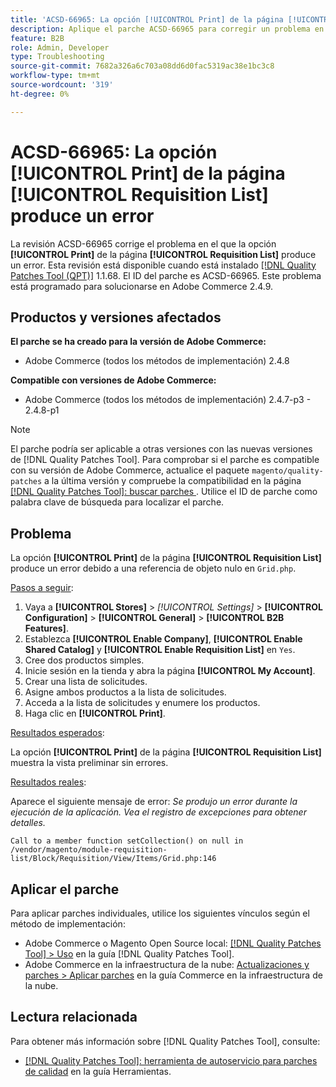 ```yaml
---
title: 'ACSD-66965: La opción [!UICONTROL Print] de la página [!UICONTROL Requisition List] produce un error'
description: Aplique el parche ACSD-66965 para corregir un problema en Adobe Commerce en el que la opción [!UICONTROL Print] de la página [!UICONTROL Requisition List] produce un error.
feature: B2B
role: Admin, Developer
type: Troubleshooting
source-git-commit: 7682a326a6c703a08dd6d0fac5319ac38e1bc3c8
workflow-type: tm+mt
source-wordcount: '319'
ht-degree: 0%

---
```



# ACSD-66965: La opción **[!UICONTROL Print]** de la página **[!UICONTROL Requisition List]** produce un error

La revisión ACSD-66965 corrige el problema en el que la opción **[!UICONTROL Print]** de la página **[!UICONTROL Requisition List]** produce un error. Esta revisión está disponible cuando está instalado [[!DNL Quality Patches Tool (QPT)]](/help/tools/quality-patches-tool/quality-patches-tool-to-self-serve-quality-patches.md) 1.1.68. El ID del parche es ACSD-66965. Este problema está programado para solucionarse en Adobe Commerce 2.4.9.

## Productos y versiones afectados

**El parche se ha creado para la versión de Adobe Commerce:**

* Adobe Commerce (todos los métodos de implementación) 2.4.8

**Compatible con versiones de Adobe Commerce:**

* Adobe Commerce (todos los métodos de implementación) 2.4.7-p3 - 2.4.8-p1

>[!NOTE]
>
>El parche podría ser aplicable a otras versiones con las nuevas versiones de [!DNL Quality Patches Tool]. Para comprobar si el parche es compatible con su versión de Adobe Commerce, actualice el paquete `magento/quality-patches` a la última versión y compruebe la compatibilidad en la página [[!DNL Quality Patches Tool]: buscar parches ](https://experienceleague.adobe.com/tools/commerce-quality-patches/index.html). Utilice el ID de parche como palabra clave de búsqueda para localizar el parche.

## Problema

La opción **[!UICONTROL Print]** de la página **[!UICONTROL Requisition List]** produce un error debido a una referencia de objeto nulo en `Grid.php`.

<u>Pasos a seguir</u>:

1. Vaya a **[!UICONTROL Stores]** > *[!UICONTROL Settings]* > **[!UICONTROL Configuration]** > **[!UICONTROL General]** > **[!UICONTROL B2B Features]**.
1. Establezca **[!UICONTROL Enable Company]**, **[!UICONTROL Enable Shared Catalog]** y **[!UICONTROL Enable Requisition List]** en `Yes`.
1. Cree dos productos simples.
1. Inicie sesión en la tienda y abra la página **[!UICONTROL My Account]**.
1. Crear una lista de solicitudes.
1. Asigne ambos productos a la lista de solicitudes.
1. Acceda a la lista de solicitudes y enumere los productos.
1. Haga clic en **[!UICONTROL Print]**.

<u>Resultados esperados</u>:

La opción **[!UICONTROL Print]** de la página **[!UICONTROL Requisition List]** muestra la vista preliminar sin errores.

<u>Resultados reales</u>:

Aparece el siguiente mensaje de error: *Se produjo un error durante la ejecución de la aplicación. Vea el registro de excepciones para obtener detalles.*

```
Call to a member function setCollection() on null in /vendor/magento/module-requisition-list/Block/Requisition/View/Items/Grid.php:146
```

## Aplicar el parche

Para aplicar parches individuales, utilice los siguientes vínculos según el método de implementación:

* Adobe Commerce o Magento Open Source local: [[!DNL Quality Patches Tool] > Uso](/help/tools/quality-patches-tool/usage.md) en la guía [!DNL Quality Patches Tool].
* Adobe Commerce en la infraestructura de la nube: [Actualizaciones y parches > Aplicar parches](https://experienceleague.adobe.com/docs/commerce-cloud-service/user-guide/develop/upgrade/apply-patches.html) en la guía Commerce en la infraestructura de la nube.

## Lectura relacionada

Para obtener más información sobre [!DNL Quality Patches Tool], consulte:

* [[!DNL Quality Patches Tool]: herramienta de autoservicio para parches de calidad](/help/tools/quality-patches-tool/quality-patches-tool-to-self-serve-quality-patches.md) en la guía Herramientas.
